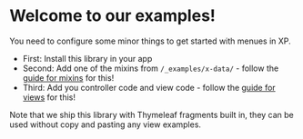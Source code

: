 # Welcome to our examples!

You need to configure some minor things to get started with menues in XP.

* First: Install this library in your app
* Second: Add one of the mixins from `/_examples/x-data/` - follow the [guide for mixins](x-data/readme.md) for this!
* Third: Add you controller code and view code - follow the [guide for views](views/readme.md) for this!

Note that we ship this library with Thymeleaf fragments built in, they can be used without copy and pasting any view examples.
